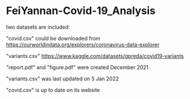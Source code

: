# FeiYannan-Covid-19_Analysis

two datasets are included:

"covid.csv" could be downloaded from https://ourworldindata.org/explorers/coronavirus-data-explorer

"variants.csv" https://www.kaggle.com/datasets/gpreda/covid19-variants


"report.pdf" and "figure.pdf" were created December 2021

"variants.csv" was last updated on 5 Jan 2022

"covid.csv" is up to date on its website
